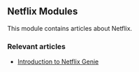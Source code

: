 ## Netflix Modules

This module contains articles about Netflix. 

### Relevant articles

- [Introduction to Netflix Genie](https://www.baeldung.com/netflix-genie-intro)
